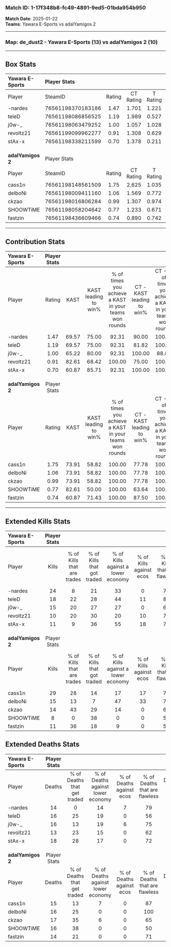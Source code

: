 ### Match ID: 1-17f348b8-fc49-4891-9ed5-01bda954b950  
**Match Date**: 2025-01-22  
**Teams**: Yawara E-Sports vs adalYamigos 2  

---  

### **Map**: de_dust2 - Yawara E-Sports (13) vs adalYamigos 2 (10)  
---  

## Box Stats  

| **Yawara E-Sports** | Player Stats      |        |           |          |       |       |       |         |        |      |     |
| :- | :- | :-: | :-: | :-: | :-: | :-: | :-: | :-: | :-: | :-: | :-: |
| Player              | SteamID           | Rating | CT Rating | T Rating | KAST  |  ADR  | Kills | Assists | Deaths | K/D  | HS% |
| -nardes             | 76561198370183186 |  1.47  |   1.701   |  1.221   | 69.57 | 94.3  |  24   |    5    |   14   | 1.71 | 41  |
| teleD               | 76561198086856525 |  1.19  |   1.989   |  0.527   | 69.57 | 89.0  |  18   |    8    |   16   | 1.13 | 55  |
| j0w-_               | 76561198063479252 |  1.00  |   1.057   |  1.028   | 65.22 | 73.7  |  15   |    7    |   16   | 0.94 | 53  |
| revoltz21           | 76561199099962277 |  0.91  |   1.308   |  0.629   | 82.61 | 50.2  |  10   |    3    |   13   | 0.77 | 70  |
| stAx-x              | 76561198338211599 |  0.70  |   1.378   |  0.211   | 60.87 | 55.0  |  11   |    6    |   18   | 0.61 | 45  |
|                     |                   |        |           |          |       |       |       |         |        |      |     |
|                     |                   |        |           |          |       |       |       |         |        |      |     |
|                     |                   |        |           |          |       |       |       |         |        |      |     |
| **adalYamigos 2**   | Player Stats      |        |           |          |       |       |       |         |        |      |     |
| Player              | SteamID           | Rating | CT Rating | T Rating | KAST  |  ADR  | Kills | Assists | Deaths | K/D  | HS% |
| cass1n              | 76561198148561509 |  1.75  |   2.625   |  1.035   | 73.91 | 119.5 |  29   |    5    |   15   | 1.93 | 27  |
| delboNi             | 76561198009411160 |  1.06  |   1.569   |  0.772   | 73.91 | 72.5  |  15   |    8    |   16   | 0.94 | 86  |
| ckzao               | 76561198016806284 |  0.99  |   1.307   |  0.974   | 73.91 | 69.3  |  14   |    9    |   17   | 0.82 | 64  |
| SHOOWTiME           | 76561198058204642 |  0.77  |   1.233   |  0.671   | 82.61 | 46.2  |   8   |    6    |   16   | 0.50 | 62  |
| fastzin             | 76561198436609466 |  0.74  |   0.890   |  0.742   | 60.87 | 43.7  |  11   |    2    |   14   | 0.79 | 81  |
---  

## Contribution Stats  

| **Yawara E-Sports** | Player Stats |       |                      |                                                        |                           |                                                             |                          |                                                            |
| :- | :-: | :-: | :-: | :-: | :-: | :-: | :-: | :-: |
| Player              |    Rating    | KAST  | KAST leading to win% | % of times you achieve a KAST in your teams won rounds | CT - KAST leading to win% | CT - % of times you achieve a KAST in your teams won rounds | T - KAST leading to win% | T - % of times you achieve a KAST in your teams won rounds |
| -nardes             |     1.47     | 69.57 |        75.00         |                         92.31                          |           90.00           |                           100.00                            |          50.00           |                           75.00                            |
| teleD               |     1.19     | 69.57 |        75.00         |                         92.31                          |           81.82           |                           100.00                            |          60.00           |                           75.00                            |
| j0w-_               |     1.00     | 65.22 |        80.00         |                         92.31                          |          100.00           |                            88.89                            |          57.14           |                           100.00                           |
| revoltz21           |     0.91     | 82.61 |        68.42         |                         100.00                         |           75.00           |                           100.00                            |          57.14           |                           100.00                           |
| stAx-x              |     0.70     | 60.87 |        85.71         |                         92.31                          |          100.00           |                           100.00                            |          60.00           |                           75.00                            |
|                     |              |       |                      |                                                        |                           |                                                             |                          |                                                            |
|                     |              |       |                      |                                                        |                           |                                                             |                          |                                                            |
|                     |              |       |                      |                                                        |                           |                                                             |                          |                                                            |
| **adalYamigos 2**   | Player Stats |       |                      |                                                        |                           |                                                             |                          |                                                            |
| Player              |    Rating    | KAST  | KAST leading to win% | % of times you achieve a KAST in your teams won rounds | CT - KAST leading to win% | CT - % of times you achieve a KAST in your teams won rounds | T - KAST leading to win% | T - % of times you achieve a KAST in your teams won rounds |
| cass1n              |     1.75     | 73.91 |        58.82         |                         100.00                         |           77.78           |                           100.00                            |          37.50           |                           100.00                           |
| delboNi             |     1.06     | 73.91 |        58.82         |                         100.00                         |           77.78           |                           100.00                            |          37.50           |                           100.00                           |
| ckzao               |     0.99     | 73.91 |        58.82         |                         100.00                         |           77.78           |                           100.00                            |          37.50           |                           100.00                           |
| SHOOWTiME           |     0.77     | 82.61 |        50.00         |                         100.00                         |           63.64           |                           100.00                            |          33.33           |                           100.00                           |
| fastzin             |     0.74     | 60.87 |        71.43         |                         100.00                         |           87.50           |                           100.00                            |          50.00           |                           100.00                           |
---  

## Extended Kills Stats  

| **Yawara E-Sports** | Player Stats |                            |                            |                                    |                         |                              |                                 |                                       |                    |           |
| :- | :-: | :-: | :-: | :-: | :-: | :-: | :-: | :-: | :-: | :-: |
| Player              |    Kills     | % of Kills that are trades | % of Kills that got traded | % of Kills against a lower economy | % of Kills against ecos | % of Kills that are flawless | % of Kills that are close duels | % of Kills that are assisted by flash | Pistol Round Kills | AWP Kills |
| -nardes             |      24      |             8              |             21             |                 33                 |            0            |              75              |                0                |                   4                   |         10         |     3     |
| teleD               |      18      |             22             |             28             |                 44                 |           11            |              83              |                0                |                   6                   |         1          |     2     |
| j0w-_               |      15      |             20             |             27             |                 27                 |            0            |              67              |                7                |                  13                   |         0          |     0     |
| revoltz21           |      10      |             20             |             30             |                 20                 |           10            |              70              |               10                |                   0                   |         0          |     2     |
| stAx-x              |      11      |             9              |             36             |                 55                 |           18            |              73              |                0                |                  18                   |         0          |     0     |
|                     |              |                            |                            |                                    |                         |                              |                                 |                                       |                    |           |
|                     |              |                            |                            |                                    |                         |                              |                                 |                                       |                    |           |
|                     |              |                            |                            |                                    |                         |                              |                                 |                                       |                    |           |
| **adalYamigos 2**   | Player Stats |                            |                            |                                    |                         |                              |                                 |                                       |                    |           |
| Player              |    Kills     | % of Kills that are trades | % of Kills that got traded | % of Kills against a lower economy | % of Kills against ecos | % of Kills that are flawless | % of Kills that are close duels | % of Kills that are assisted by flash | Pistol Round Kills | AWP Kills |
| cass1n              |      29      |             28             |             14             |                 17                 |           17            |              79              |                0                |                  10                   |         11         |     5     |
| delboNi             |      15      |             13             |             7              |                 47                 |           33            |              73              |                7                |                   0                   |         0          |     1     |
| ckzao               |      14      |             43             |             29             |                 14                 |            0            |              64              |                0                |                   0                   |         0          |     1     |
| SHOOWTiME           |      8       |             0              |             38             |                 0                  |            0            |              50              |               13                |                   0                   |         1          |     0     |
| fastzin             |      11      |             36             |             18             |                 9                  |            0            |              55              |                0                |                   0                   |         0          |     0     |
## Extended Deaths Stats  

| **Yawara E-Sports** | Player Stats |                             |                                   |                          |                               |                            |                           |               |
| :- | :-: | :-: | :-: | :-: | :-: | :-: | :-: | :-: |
| Player              |    Deaths    | % of Deaths that get traded | % of Deaths against lower economy | % of Deaths against ecos | % of Deaths that are flawless | % of Deaths that are close | % of Deaths while blinded | Deaths to AWP |
| -nardes             |      14      |              0              |                14                 |            7             |              79               |             0              |             7             |       2       |
| teleD               |      16      |             25              |                19                 |            0             |              56               |             6              |             6             |       5       |
| j0w-_               |      16      |             13              |                19                 |            6             |              75               |             0              |             0             |       2       |
| revoltz21           |      13      |             23              |                15                 |            0             |              62               |             0              |             8             |       1       |
| stAx-x              |      18      |             28              |                17                 |            0             |              72               |             6              |             0             |       2       |
|                     |              |                             |                                   |                          |                               |                            |                           |               |
|                     |              |                             |                                   |                          |                               |                            |                           |               |
|                     |              |                             |                                   |                          |                               |                            |                           |               |
| **adalYamigos 2**   | Player Stats |                             |                                   |                          |                               |                            |                           |               |
| Player              |    Deaths    | % of Deaths that get traded | % of Deaths against lower economy | % of Deaths against ecos | % of Deaths that are flawless | % of Deaths that are close | % of Deaths while blinded | Deaths to AWP |
| cass1n              |      15      |             13              |                 7                 |            0             |              87               |             0              |             0             |       3       |
| delboNi             |      16      |             25              |                 0                 |            0             |              100              |             0              |            19             |       3       |
| ckzao               |      17      |             35              |                 6                 |            0             |              65               |             12             |            12             |       1       |
| SHOOWTiME           |      16      |             38              |                 0                 |            0             |              50               |             0              |             6             |       1       |
| fastzin             |      14      |             21              |                 0                 |            0             |              71               |             0              |             0             |       3       |
